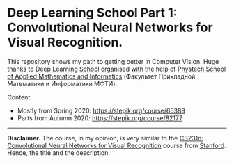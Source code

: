 # Deep Learning School Part 1: Convolutional Neural Networks for Visual Recognition.

This repository shows my path to getting better in Computer Vision. Huge thanks
to [Deep Learning School](https://en.dlschool.org/) organised with the help of
[Phystech School of Applied Mathematics and Informatics](https://mipt.ru/english/edu/phystechschools/psami) (Факультет Прикладной Математики и Информатики МФТИ).

Content:
* Mostly from Spring 2020: https://stepik.org/course/65389
* Parts from Autumn 2020: https://stepik.org/course/82177

----

**Disclaimer.** The course, in my opinion, is very similar to the [CS231n: Convolutional Neural Networks for Visual Recognition](http://cs231n.stanford.edu/) course from [Stanford](https://www.stanford.edu). Hence, the title and the description.
